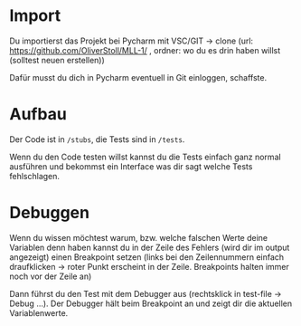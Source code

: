 # Import

Du importierst das Projekt bei Pycharm mit VSC/GIT -> clone (url: https://github.com/OliverStoll/MLL-1/ , ordner: wo du es drin haben willst (solltest neuen erstellen))

Dafür musst du dich in Pycharm eventuell in Git einloggen, schaffste.

# Aufbau

Der Code ist in `/stubs`, die Tests sind in `/tests`.

Wenn du den Code testen willst kannst du die Tests einfach ganz normal ausführen und bekommst ein Interface was dir sagt welche Tests fehlschlagen.

# Debuggen

Wenn du wissen möchtest warum, bzw. welche falschen Werte deine Variablen denn haben kannst du in der Zeile des Fehlers (wird dir im output angezeigt) einen Breakpoint setzen (links bei den Zeilennummern einfach draufklicken -> roter Punkt erscheint in der Zeile. Breakpoints halten immer noch vor der Zeile an)

Dann führst du den Test mit dem Debugger aus (rechtsklick in test-file -> Debug ...). Der Debugger hält beim Breakpoint an und zeigt dir die aktuellen Variablenwerte.
